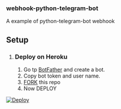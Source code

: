 ### webhook-python-telegram-bot

A example of python-telegram-bot webhook 

## Setup

1.  ### Deploy on Heroku
    1. Go tp [BotFather](https://t.me/BotFather) and create a bot.
    2. Copy bot token and user name.
    3. [FORK](https://github.com/CP2003/webhook-python-telegram-bot/fork) this repo
    4. Now DEPLOY
 <a href="https://www.heroku.com/deploy/?template=https://github.com/CP2003/webhook-python-telegram-bot">
       <img src="https://www.herokucdn.com/deploy/button.svg" alt="Deploy">
</a>
